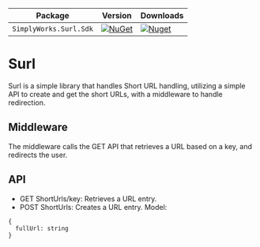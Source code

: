 
| **Package** |**Version** |**Downloads** |
| ------- | ----- | ----- |
| `SimplyWorks.Surl.Sdk` | [![NuGet](https://img.shields.io/nuget/v/SimplyWorks.Surl.Sdk.svg)](https://nuget.org/packages/SimplyWorks.Surl.Sdk) | [![Nuget](https://img.shields.io/nuget/dt/SimplyWorks.Surl.Sdk.svg)](https://nuget.org/packages/SimplyWorks.Surl.Sdk)

# Surl

Surl is a simple library that handles Short URL handling, utilizing a simple API to create and get 
the short URLs, with a middleware to handle redirection.

## Middleware

The middleware calls the GET API that retrieves a URL based on a key, and redirects the user.

## API

* GET ShortUrls/key: Retrieves a URL entry.
* POST ShortUrls: Creates a URL entry.
Model:
```
{
  fullUrl: string
}
```


